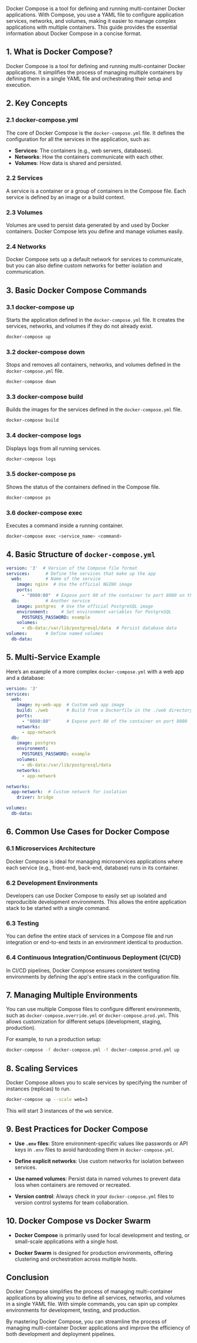 Docker Compose is a tool for defining and running multi-container Docker applications. With Compose, you use a YAML file to configure application services, networks, and volumes, making it easier to manage complex applications with multiple containers. This guide provides the essential information about Docker Compose in a concise format.

## 1. **What is Docker Compose?**

Docker Compose is a tool for defining and running multi-container Docker applications. It simplifies the process of managing multiple containers by defining them in a single YAML file and orchestrating their setup and execution.

## 2. **Key Concepts**

### 2.1 **docker-compose.yml**

The core of Docker Compose is the `docker-compose.yml` file. It defines the configuration for all the services in the application, such as:

- **Services**: The containers (e.g., web servers, databases).
- **Networks**: How the containers communicate with each other.
- **Volumes**: How data is shared and persisted.

### 2.2 **Services**

A service is a container or a group of containers in the Compose file. Each service is defined by an image or a build context.

### 2.3 **Volumes**

Volumes are used to persist data generated by and used by Docker containers. Docker Compose lets you define and manage volumes easily.

### 2.4 **Networks**

Docker Compose sets up a default network for services to communicate, but you can also define custom networks for better isolation and communication.

## 3. **Basic Docker Compose Commands**

### 3.1 **docker-compose up**

Starts the application defined in the `docker-compose.yml` file. It creates the services, networks, and volumes if they do not already exist.

```bash
docker-compose up
```

### 3.2 **docker-compose down**

Stops and removes all containers, networks, and volumes defined in the `docker-compose.yml` file.

```bash
docker-compose down
```

### 3.3 **docker-compose build**

Builds the images for the services defined in the `docker-compose.yml` file.

```bash
docker-compose build
```

### 3.4 **docker-compose logs**

Displays logs from all running services.

```bash
docker-compose logs
```

### 3.5 **docker-compose ps**

Shows the status of the containers defined in the Compose file.

```bash
docker-compose ps
```

### 3.6 **docker-compose exec**

Executes a command inside a running container.

```bash
docker-compose exec <service_name> <command>
```

## 4. **Basic Structure of `docker-compose.yml`**

```yaml
version: '3'  # Version of the Compose file format
services:      # Define the services that make up the app
  web:         # Name of the service
    image: nginx  # Use the official NGINX image
    ports:
      - "8080:80"  # Expose port 80 of the container to port 8080 on the host
  db:          # Another service
    image: postgres  # Use the official PostgreSQL image
    environment:     # Set environment variables for PostgreSQL
      POSTGRES_PASSWORD: example
    volumes:
      - db-data:/var/lib/postgresql/data  # Persist database data
volumes:       # Define named volumes
  db-data:
```

## 5. **Multi-Service Example**

Here’s an example of a more complex `docker-compose.yml` with a web app and a database:

```yaml
version: '3'
services:
  web:
    image: my-web-app  # Custom web app image
    build: ./web       # Build from a Dockerfile in the ./web directory
    ports:
      - "8080:80"      # Expose port 80 of the container on port 8080
    networks:
      - app-network
  db:
    image: postgres
    environment:
      POSTGRES_PASSWORD: example
    volumes:
      - db-data:/var/lib/postgresql/data
    networks:
      - app-network

networks:
  app-network:  # Custom network for isolation
    driver: bridge

volumes:
  db-data:
```

## 6. **Common Use Cases for Docker Compose**

### 6.1 **Microservices Architecture**

Docker Compose is ideal for managing microservices applications where each service (e.g., front-end, back-end, database) runs in its container.

### 6.2 **Development Environments**

Developers can use Docker Compose to easily set up isolated and reproducible development environments. This allows the entire application stack to be started with a single command.

### 6.3 **Testing**

You can define the entire stack of services in a Compose file and run integration or end-to-end tests in an environment identical to production.

### 6.4 **Continuous Integration/Continuous Deployment (CI/CD)**

In CI/CD pipelines, Docker Compose ensures consistent testing environments by defining the app's entire stack in the configuration file.

## 7. **Managing Multiple Environments**

You can use multiple Compose files to configure different environments, such as `docker-compose.override.yml` or `docker-compose.prod.yml`. This allows customization for different setups (development, staging, production).

For example, to run a production setup:

```bash
docker-compose -f docker-compose.yml -f docker-compose.prod.yml up
```

## 8. **Scaling Services**

Docker Compose allows you to scale services by specifying the number of instances (replicas) to run.

```bash
docker-compose up --scale web=3
```

This will start 3 instances of the `web` service.

## 9. **Best Practices for Docker Compose**

- **Use `.env` files**: Store environment-specific values like passwords or API keys in `.env` files to avoid hardcoding them in `docker-compose.yml`.
    
- **Define explicit networks**: Use custom networks for isolation between services.
    
- **Use named volumes**: Persist data in named volumes to prevent data loss when containers are removed or recreated.
    
- **Version control**: Always check in your `docker-compose.yml` files to version control systems for team collaboration.
    

## 10. **Docker Compose vs Docker Swarm**

- **Docker Compose** is primarily used for local development and testing, or small-scale applications with a single host.
    
- **Docker Swarm** is designed for production environments, offering clustering and orchestration across multiple hosts.
    

## Conclusion

Docker Compose simplifies the process of managing multi-container applications by allowing you to define all services, networks, and volumes in a single YAML file. With simple commands, you can spin up complex environments for development, testing, and production.

By mastering Docker Compose, you can streamline the process of managing multi-container Docker applications and improve the efficiency of both development and deployment pipelines.